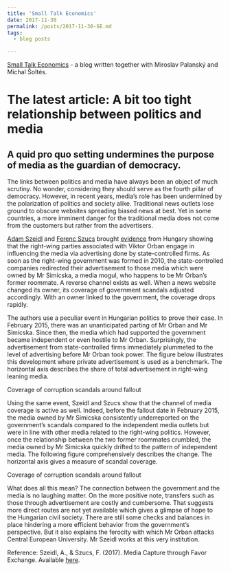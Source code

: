 ```yaml
---
title: 'Small Talk Economics'
date: 2017-11-30
permalink: /posts/2017-11-30-SE.md
tags:
  - blog posts

---
```

[Small Talk Economics](https://smalltalkeconomics.com) - a blog written together with Miroslav Palanský and Michal Šoltés.

The latest article: A bit too tight relationship between politics and media
======

A quid pro quo setting undermines the purpose of media as the guardian of democracy.
------

The links between politics and media have always been an object of much scrutiny. No wonder, considering they should serve as the fourth pillar of democracy. However, in recent years, media’s role has been undermined by the polarization of politics and society alike. Traditional news outlets lose ground to obscure websites spreading biased news at best. Yet in some countries, a more imminent danger for the traditional media does not come from the customers but rather from the advertisers.

[Adam Szeidl](http://www.personal.ceu.hu/staff/Adam_Szeidl/) and [Ferenc Szucs](https://sites.google.com/view/ferencszucs) brought [evidence](http://www.personal.ceu.hu/staff/Adam_Szeidl/papers/media_capture.pdf) from Hungary showing that the right-wing parties associated with Viktor Orban engage in influencing the media via advertising done by state-controlled firms. As soon as the right-wing government was formed in 2010, the state-controlled companies redirected their advertisement to those media which were owned by Mr Simicska, a media mogul, who happens to be Mr Orban’s former roommate. A reverse channel exists as well. When a news website changed its owner, its coverage of government scandals adjusted accordingly. With an owner linked to the government, the coverage drops rapidly.

The authors use a peculiar event in Hungarian politics to prove their case. In February 2015, there was an unanticipated parting of Mr Orban and Mr Simicska. Since then, the media which had supported the government became independent or even hostile to Mr Orban. Surprisingly, the advertisement from state-controlled firms immediately plummeted to the level of advertising before Mr Orban took power. The figure below illustrates this development where private advertisement is used as a benchmark. The horizontal axis describes the share of total advertisement in right-wing leaning media.

Coverage of corruption scandals around fallout

Using the same event, Szeidl and Szucs show that the channel of media coverage is active as well. Indeed, before the fallout date in February 2015, the media owned by Mr Simicska consistently underreported on the government’s scandals compared to the independent media outlets but were in line with other media related to the right-wing politics. However, once the relationship between the two former roommates crumbled, the media owned by Mr Simicska quickly drifted to the pattern of independent media. The following figure comprehensively describes the change. The horizontal axis gives a measure of scandal coverage.

Coverage of corruption scandals around fallout

What does all this mean? The connection between the government and the media is no laughing matter. On the more positive note, transfers such as those through advertisement are costly and cumbersome. That suggests more direct routes are not yet available which gives a glimpse of hope to the Hungarian civil society. There are still some checks and balances in place hindering a more efficient behavior from the government’s perspective. But it also explains the ferocity with which Mr Orban attacks Central European University. Mr Szeidl works at this very institution.

Reference: Szeidl, A., & Szucs, F. (2017). Media Capture through Favor Exchange. Available [here](http://www.personal.ceu.hu/staff/Adam_Szeidl/papers/media_capture.pdf). 




